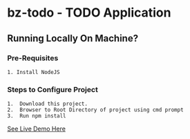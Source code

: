 # bz-todo - TODO Application

## Running Locally On Machine?

### Pre-Requisites
    1. Install NodeJS

### Steps to Configure Project
    1.  Download this project.
    2.  Browser to Root Directory of project using cmd prompt
    3.  Run npm install

[See Live Demo Here](https://beingzero-todo.herokuapp.com)